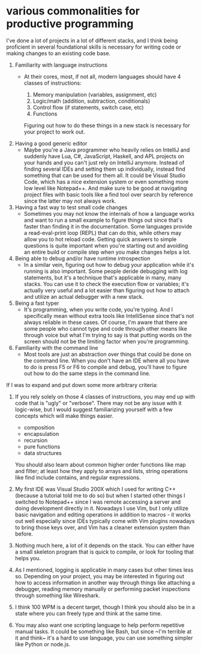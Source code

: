 # various commonalities for productive programming

I've done a lot of projects in a lot of different stacks, and I think being
proficient in several foundational skills is necessary for writing code or
making changes to an existing code base.

1. Familiarity with language instructions
    - At their cores, most, if not all, modern languages should have 4 classes
      of instructions:

        1. Memory manipulation (variables, assignment, etc)
        2. Logic/math (addition, subtraction, conditionals)
        3. Control flow (if statements, switch case, etc)
        4. Functions

      Figuring out how to do these things in a new stack is necessary for your
      project to work out.
2. Having a good generic editor
    - Maybe you're a Java programmer who heavily relies on IntelliJ and suddenly
      have Lua, C#, JavaScript, Haskell, and APL projects on your hands and you
      can't just rely on IntelliJ anymore. Instead of finding several IDEs and
      setting them up individually, instead find something that can be used for
      them all. It could be Visual Studio Code, which has a nice extension
      system or even something more low level like Notepad++. And make sure to
      be good at navigating project files with basic tools like a find tool over
      search by reference since the latter may not always work.
3. Having a fast way to test small code changes
    - Sometimes you may not know the internals of how a language works and want
      to run a small example to figure things out since that's faster than
      finding it in the documentation. Some languages provide a read-eval-print
      loop (REPL) that can do this, while others may allow you to hot reload
      code. Getting quick answers to simple questions is quite important when
      you're starting out and avoiding an entire build or compile step when you
      make changes helps a lot.
4. Being able to debug and/or have runtime introspection
    - In a similar vein, figuring out how to debug your application while it's
      running is also important. Some people deride debugging with log
      statements, but it's a technique that's applicable in many, many stacks.
      You can use it to check the execution flow or variables; it's actually
      very useful and a lot easier than figuring out how to attach and utilize
      an actual debugger with a new stack.
5. Being a fast typer
    - It's programming, when you write code, you're typing. And I specifically
      mean without extra tools like IntelliSense since that's not always
      reliable in these cases. Of course, I'm aware that there are some people
      who cannot type and code through other means like through voice but what
      I'm trying to say is that putting words on the screen should not be the
      limiting factor when you're programming.
6. Familiarity with the command line
    - Most tools are just an abstraction over things that could be done on the
      command line. When you don't have an IDE where all you have to do is press
      F5 or F6 to compile and debug, you'll have to figure out how to do the
      same steps in the command line.

If I was to expand and put down some more arbitrary criteria:

1. If you rely solely on those 4 classes of instructions, you may end up with
   code that is "ugly" or "verbose". There may not be any issue with it
   logic-wise, but I would suggest familiarizing yourself with a few concepts
   which will make things easier.

    - composition
    - encapsulation
    - recursion
    - pure functions
    - data structures

   You should also learn about common higher order functions like map and
   filter; at least how they apply to arrays and lists, string operations like
   find include contains, and regular expressions.
2. My first IDE was Visual Studio 200X which I used for writing C++ (because a
   tutorial told me to do so) but when I started other things I switched to
   Notepad++ since I was remote accessing a server and doing development
   directly in it. Nowadays I use Vim, but I only utilize basic navigation and
   editing operations in addition to macros - it works out well especially since
   IDEs typically come with Vim plugins nowadays to bring those keys over, and
   Vim has a cleaner extension system than before.
3. Nothing much here, a lot of it depends on the stack. You can either have a
   small skeleton program that is quick to compile, or look for tooling that
   helps you.
4. As I mentioned, logging is applicable in many cases but other times less so.
   Depending on your project, you may be interested in figuring out how to
   access information in another way through things like attaching a debugger,
   reading memory manually or performing packet inspections through something
   like Wireshark.
5. I think 100 WPM is a decent target, though I think you should also be in a
   state where you can freely type and think at the same time.
6. You may also want one scripting language to help perform repetitive manual
   tasks. It could be something like Bash, but since ~I'm terrible at it and
   think~ it's a hard to use language, you can use something simpler like Python
   or node.js.
